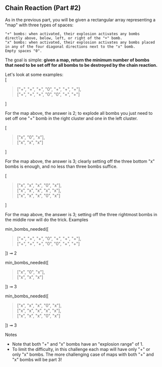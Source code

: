 ## Chain Reaction (Part #2)  

As in the previous part, you will be given a rectangular array representing a "map" with three types of spaces:

    "+" bombs: when activated, their explosion activates any bombs directly above, below, left, or right of the "+" bomb.
    "x" bombs: when activated, their explosion activates any bombs placed in any of the four diagonal directions next to the "x" bomb.
    Empty spaces "0".

The goal is simple: **given a map, return the minimum number of bombs that need to be set off for all bombs to be destroyed by the chain reaction.**

Let's look at some examples:  
[  
>["+", "+", "+", "0", "+", "+", "+"],  
>["+", "+", "+", "0", "0", "+", "+"]  

]

For the map above, the answer is 2; to explode all bombs you just need to set off one "+" bomb in the right cluster and one in the left cluster.

[  
>["x", "0", "x"],  
>["x", "x", "x"]    

]

For the map above, the answer is 3; clearly setting off the three bottom "x" bombs is enough, and no less than three bombs suffice.

[  
>["x", "x", "x", "0", "x"],  
>["x", "x", "x", "x", "x"],  
>["x", "x", "x", "0", "x"]    

]

For the map above, the answer is 3; setting off the three rightmost bombs in the middle row will do the trick.
Examples

min_bombs_needed([  
>["+", "+", "+", "0", "+", "+", "+"],  
>["+", "+", "+", "0", "0", "+", "+"]   

]) ➞ 2

min_bombs_needed([  
>["x", "0", "x"],  
>["x", "x", "x"]  

]) ➞ 3

min_bombs_needed([  
>["x", "x", "x", "0", "x"],  
>["x", "x", "x", "x", "x"],  
>["x", "x", "x", "0", "x"]    

]) ➞ 3

Notes
- Note that both "+" and "x" bombs have an "explosion range" of 1.  
- To limit the difficulty, in this challenge each map will have only "+" or only "x"   bombs. The more challenging case of maps with both "+" and "x" bombs will be part 3!